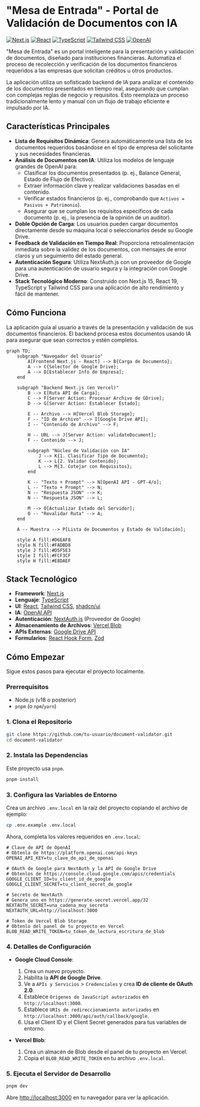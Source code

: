 # "Mesa de Entrada" - Portal de Validación de Documentos con IA

[![Next.js](https://img.shields.io/badge/Next.js-15-black?style=for-the-badge&logo=next.js&logoColor=white)]()
[![React](https://img.shields.io/badge/React-19-blue?style=for-the-badge&logo=react&logoColor=61DAFB)]()
[![TypeScript](https://img.shields.io/badge/TypeScript-5-blue?style=for-the-badge&logo=typescript&logoColor=white)]()
[![Tailwind CSS](https://img.shields.io/badge/Tailwind_CSS-3-38B2AC?style=for-the-badge&logo=tailwind-css&logoColor=white)]()
[![OpenAI](https://img.shields.io/badge/OpenAI-GPT--4-4A4A4A?style=for-the-badge&logo=openai&logoColor=white)]()

"Mesa de Entrada" es un portal inteligente para la presentación y validación de documentos, diseñado para instituciones financieras. Automatiza el proceso de recolección y verificación de los documentos financieros requeridos a las empresas que solicitan créditos u otros productos.

La aplicación utiliza un sofisticado backend de IA para analizar el contenido de los documentos presentados en tiempo real, asegurando que cumplan con complejas reglas de negocio y requisitos. Esto reemplaza un proceso tradicionalmente lento y manual con un flujo de trabajo eficiente e impulsado por IA.

## Características Principales

- **Lista de Requisitos Dinámica**: Genera automáticamente una lista de los documentos requeridos basándose en el tipo de empresa del solicitante y sus necesidades financieras.
- **Análisis de Documentos con IA**: Utiliza los modelos de lenguaje grandes de OpenAI para:
  - Clasificar los documentos presentados (p. ej., Balance General, Estado de Flujo de Efectivo).
  - Extraer información clave y realizar validaciones basadas en el contenido.
  - Verificar estados financieros (p. ej., comprobando que `Activos = Pasivos + Patrimonio`).
  - Asegurar que se cumplan los requisitos específicos de cada documento (p. ej., la presencia de la opinión de un auditor).
- **Doble Opción de Carga**: Los usuarios pueden cargar documentos directamente desde su máquina local o seleccionarlos desde su Google Drive.
- **Feedback de Validación en Tiempo Real**: Proporciona retroalimentación inmediata sobre la validez de los documentos, con mensajes de error claros y un seguimiento del estado general.
- **Autenticación Segura**: Utiliza NextAuth.js con un proveedor de Google para una autenticación de usuario segura y la integración con Google Drive.
- **Stack Tecnológico Moderno**: Construido con Next.js 15, React 19, TypeScript y Tailwind CSS para una aplicación de alto rendimiento y fácil de mantener.

## Cómo Funciona

La aplicación guía al usuario a través de la presentación y validación de sus documentos financieros. El backend procesa estos documentos usando IA para asegurar que sean correctos y estén completos.

```mermaid
graph TD;
    subgraph "Navegador del Usuario"
        A[Frontend Next.js - React] --> B{Carga de Documento};
        A --> C{Selector de Google Drive};
        A --> D[Establecer Info de Empresa];
    end

    subgraph "Backend Next.js (en Vercel)"
        B --> E[Ruta API de Carga];
        C --> F[Server Action: Procesar Archivo de GDrive];
        D --> G[Server Action: Establecer Estado];

        E -- Archivo --> H[Vercel Blob Storage];
        F -- "ID de Archivo" --> I[Google Drive API];
        I -- "Contenido de Archivo" --> F;

        H -- URL --> J[Server Action: validateDocument];
        F -- Contenido --> J;

        subgraph "Núcleo de Validación con IA"
            J --> K{1. Clasificar Tipo de Documento};
            K --> L{2. Validar Contenido};
            L --> M{3. Cotejar con Requisitos};
        end

        K -- "Texto + Prompt" --> N[OpenAI API - GPT-4/o];
        L -- "Texto + Prompt" --> N;
        N -- "Respuesta JSON" --> K;
        N -- "Respuesta JSON" --> L;
        
        M --> O[Actualizar Estado del Servidor];
        O -- "Revalidar Ruta" --> A;
    end

    A -- Muestra --> P[Lista de Documentos y Estado de Validación];

    style A fill:#D6EAF8
    style N fill:#FADBD8
    style J fill:#D5F5E3
    style I fill:#FCF3CF
    style H fill:#E8DAEF
```

## Stack Tecnológico

- **Framework**: [Next.js](https://nextjs.org/)
- **Lenguaje**: [TypeScript](https://www.typescriptlang.org/)
- **UI**: [React](https://react.dev/), [Tailwind CSS](https://tailwindcss.com/), [shadcn/ui](https://ui.shadcn.com/)
- **IA**: [OpenAI API](https://openai.com/blog/openai-api)
- **Autenticación**: [NextAuth.js](https://next-auth.js.org/) (Proveedor de Google)
- **Almacenamiento de Archivos**: [Vercel Blob](https://vercel.com/storage/blob)
- **APIs Externas**: [Google Drive API](https://developers.google.com/drive)
- **Formularios**: [React Hook Form](https://react-hook-form.com/), [Zod](https://zod.dev/)

## Cómo Empezar

Sigue estos pasos para ejecutar el proyecto localmente.

### Prerrequisitos

- Node.js (v18 o posterior)
- `pnpm` (o `npm`/`yarn`)

### 1. Clona el Repositorio

```bash
git clone https://github.com/tu-usuario/document-validator.git
cd document-validator
```

### 2. Instala las Dependencias

Este proyecto usa `pnpm`.

```bash
pnpm install
```

### 3. Configura las Variables de Entorno

Crea un archivo `.env.local` en la raíz del proyecto copiando el archivo de ejemplo:

```bash
cp .env.example .env.local
```

Ahora, completa los valores requeridos en `.env.local`:

```
# Clave de API de OpenAI
# Obtenla de https://platform.openai.com/api-keys
OPENAI_API_KEY=tu_clave_de_api_de_openai

# OAuth de Google para NextAuth y la API de Google Drive
# Obtenlos de https://console.cloud.google.com/apis/credentials
GOOGLE_CLIENT_ID=tu_client_id_de_google
GOOGLE_CLIENT_SECRET=tu_client_secret_de_google

# Secreto de NextAuth
# Genera uno en https://generate-secret.vercel.app/32
NEXTAUTH_SECRET=una_cadena_muy_secreta
NEXTAUTH_URL=http://localhost:3000

# Token de Vercel Blob Storage
# Obtenlo del panel de tu proyecto en Vercel
BLOB_READ_WRITE_TOKEN=tu_token_de_lectura_escritura_de_blob
```

### 4. Detalles de Configuración

- **Google Cloud Console**:
  1. Crea un nuevo proyecto.
  2. Habilita la **API de Google Drive**.
  3. Ve a `APIs y Servicios` > `Credenciales` y crea **ID de cliente de OAuth 2.0**.
  4. Establece `Orígenes de JavaScript autorizados` en `http://localhost:3000`.
  5. Establece `URIs de redireccionamiento autorizados` en `http://localhost:3000/api/auth/callback/google`.
  6. Usa el Client ID y el Client Secret generados para tus variables de entorno.

- **Vercel Blob**:
  1. Crea un almacén de Blob desde el panel de tu proyecto en Vercel.
  2. Copia el `BLOB_READ_WRITE_TOKEN` en tu archivo `.env.local`.

### 5. Ejecuta el Servidor de Desarrollo

```bash
pnpm dev
```

Abre [http://localhost:3000](http://localhost:3000) en tu navegador para ver la aplicación.
